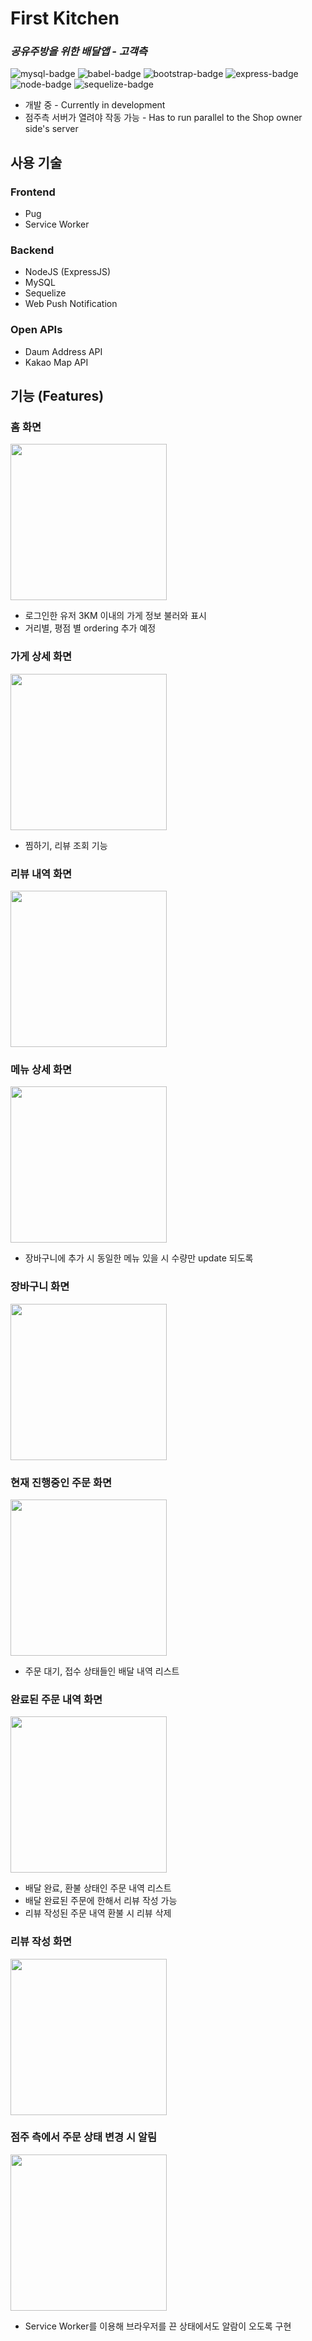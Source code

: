 # First Kitchen
### _공유주방을 위한 배달앱 - 고객측_

![mysql-badge](https://img.shields.io/badge/MySQL-005C84?style=for-the-badge&logo=mysql&logoColor=white) ![babel-badge](https://img.shields.io/badge/Babel-F9DC3E?style=for-the-badge&logo=babel&logoColor=white) ![bootstrap-badge](	https://img.shields.io/badge/Bootstrap-563D7C?style=for-the-badge&logo=bootstrap&logoColor=white) ![express-badge](https://img.shields.io/badge/Express.js-000000?style=for-the-badge&logo=express&logoColor=white) ![node-badge](https://img.shields.io/badge/Node.js-339933?style=for-the-badge&logo=nodedotjs&logoColor=white) ![sequelize-badge](https://img.shields.io/badge/Sequelize-52B0E7?style=for-the-badge&logo=Sequelize&logoColor=white) 

- 개발 중 - Currently in development
- 점주측 서버가 열려야 작동 가능 - Has to run parallel to the Shop owner side's server


## 사용 기술
### Frontend
- Pug
- Service Worker
### Backend
- NodeJS (ExpressJS)
- MySQL
- Sequelize
- Web Push Notification
### Open APIs
- Daum Address API
- Kakao Map API


## 기능 (Features)
### 홈 화면
<img src="https://user-images.githubusercontent.com/42465137/167795466-dc2df987-597f-4329-85a5-81c42fd4956c.png" width="250"/>

- 로그인한 유저 3KM 이내의 가게 정보 불러와 표시
- 거리별, 평점 별 ordering 추가 예정

### 가게 상세 화면
<img src="https://user-images.githubusercontent.com/42465137/167795911-222a8282-b955-4f7e-8693-ddcd3adb8c8a.png" width="250"/>

- 찜하기, 리뷰 조회 기능

### 리뷰 내역 화면
<img src="https://user-images.githubusercontent.com/42465137/167796092-bace4385-d655-4f27-b103-601b1b452b4e.png" width="250"/>

### 메뉴 상세 화면
<img src="https://user-images.githubusercontent.com/42465137/167796288-b1f8656e-700f-4320-affc-29485241e208.png" width="250"/>

- 장바구니에 추가 시 동일한 메뉴 있을 시 수량만 update 되도록

### 장바구니 화면
<img src="https://user-images.githubusercontent.com/42465137/167796468-fae28001-a275-4c27-b7be-e2e8edb54659.png" width="250"/>

### 현재 진행중인 주문 화면
<img src="https://user-images.githubusercontent.com/42465137/167796542-59e60d31-c8a5-46f5-bdc2-59ea1bf661a6.png" width="250"/>

- 주문 대기, 접수 상태들인 배달 내역 리스트

### 완료된 주문 내역 화면
<img src="https://user-images.githubusercontent.com/42465137/167796672-de72f84f-2cb8-4c66-a6ea-349a3adb1e83.png" width="250"/>

- 배달 완료, 환불 상태인 주문 내역 리스트
- 배달 완료된 주문에 한해서 리뷰 작성 가능
- 리뷰 작성된 주문 내역 환불 시 리뷰 삭제

### 리뷰 작성 화면
<img src="https://user-images.githubusercontent.com/42465137/167797209-c3251394-362d-4bde-9b25-96ba4e70f10e.png" width="250"/>

### 점주 측에서 주문 상태 변경 시 알림
<img src="https://user-images.githubusercontent.com/42465137/167796852-538edce2-bb50-4d9d-a97e-f957852ca8b2.png" width="250"/>

- Service Worker를 이용해 브라우저를 끈 상태에서도 알람이 오도록 구현


